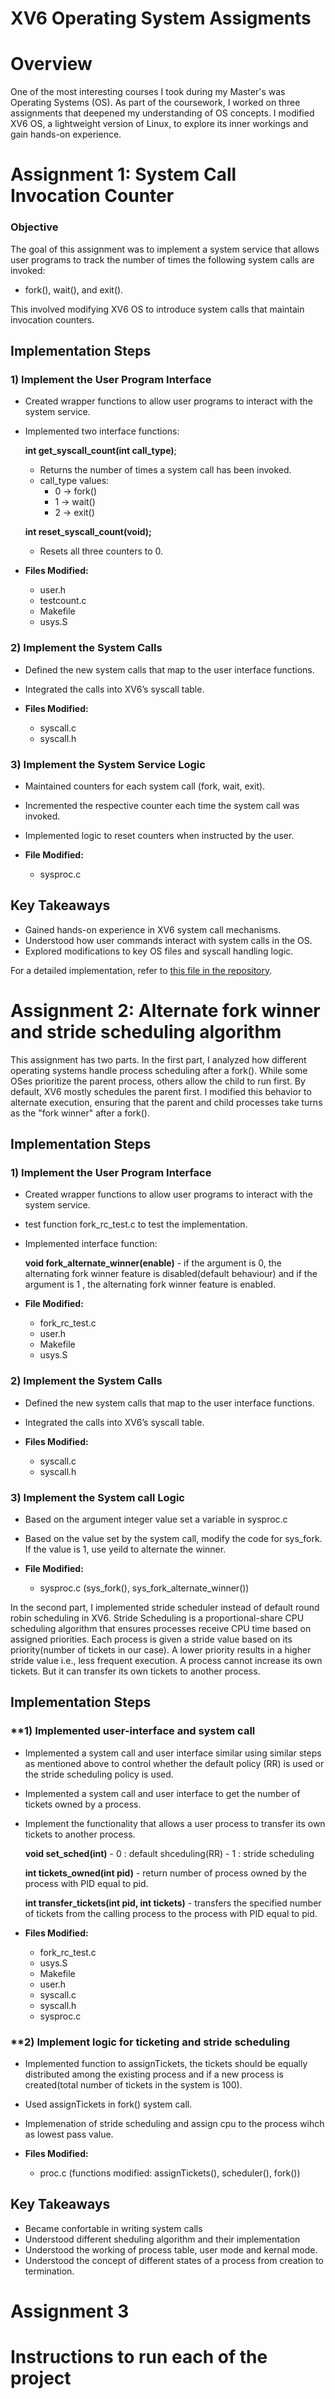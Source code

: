 # XV6 Operating System Assigments

# Overview
One of the most interesting courses I took during my Master's was Operating Systems (OS). As part of the coursework, I worked on three assignments that deepened my understanding of OS concepts. I modified XV6 OS, a lightweight version of Linux, to explore its inner workings and gain hands-on experience. 

# **Assignment 1: System Call Invocation Counter**  

### **Objective**  
The goal of this assignment was to implement a system service that allows user programs to track the number of times the following system calls are invoked:  
- fork(), wait(), and exit().  

This involved modifying XV6 OS to introduce system calls that maintain invocation counters.  

## **Implementation Steps**  

### **1) Implement the User Program Interface**  
- Created wrapper functions to allow user programs to interact with the system service.  
- Implemented two interface functions:  

  **int get_syscall_count(int call_type)**;
  - Returns the number of times a system call has been invoked.  
  - call_type values:  
    - 0 → fork()  
    - 1 → wait()  
    - 2 → exit()  

  **int reset_syscall_count(void);**
  - Resets all three counters to 0.  

- **Files Modified:**  
  - user.h
  - testcount.c
  - Makefile
  - usys.S

### **2) Implement the System Calls**  
- Defined the new system calls that map to the user interface functions.  
- Integrated the calls into XV6’s syscall table.  

- **Files Modified:**  
  - syscall.c  
  - syscall.h

### **3) Implement the System Service Logic**  
- Maintained counters for each system call (fork, wait, exit).  
- Incremented the respective counter each time the system call was invoked.  
- Implemented logic to reset counters when instructed by the user.  

- **File Modified:**  
  - sysproc.c 

## **Key Takeaways**  
- Gained hands-on experience in XV6 system call mechanisms.  
- Understood how user commands interact with system calls in the OS.  
- Explored modifications to key OS files and syscall handling logic.  

For a detailed implementation, refer to [this file in the repository](./OS_Assignment_SharedMemoryPages/xv6-syscall-mechanisms).  


# Assignment 2: Alternate fork winner and stride scheduling algorithm

This assignment has two parts. In the first part, I analyzed how different operating systems handle process scheduling after a fork(). While some OSes prioritize the parent process, others allow the child to run first. By default, XV6 mostly schedules the parent first. I modified this behavior to alternate execution, ensuring that the parent and child processes take turns as the "fork winner" after a fork().

## **Implementation Steps** 

### **1) Implement the User Program Interface**  
- Created wrapper functions to allow user programs to interact with the system service.
- test function fork_rc_test.c to test the implementation.  
- Implemented interface function: 

    **void fork_alternate_winner(enable)** 
        - if the argument is 0, the alternating fork winner feature is disabled(default behaviour) and if the argument is 1 , the alternating fork winner feature is enabled.

- **File Modified:**  
  - fork_rc_test.c
  - user.h
  - Makefile
  - usys.S

### **2) Implement the System Calls**  
- Defined the new system calls that map to the user interface functions.  
- Integrated the calls into XV6’s syscall table.

- **Files Modified:**  
  - syscall.c  
  - syscall.h

### **3) Implement the System call Logic**  
- Based on the argument integer value set a variable in sysproc.c
- Based on the value set by the system call, modify the code for sys_fork. If the value is 1, use yeild to alternate the winner. 

- **File Modified:**  
  - sysproc.c (sys_fork(), sys_fork_alternate_winner())


In the second part, I implemented stride scheduler instead of default round robin scheduling in XV6. Stride Scheduling is a proportional-share CPU scheduling algorithm that ensures processes receive CPU time based on assigned priorities. Each process is given a stride value based on its priority(number of tickets in our case). A lower priority results in a higher stride value i.e., less frequent execution. A process cannot increase its own tickets. But it can transfer its own tickets to another process.

## **Implementation Steps** 

### **1) Implemented user-interface and system call
- Implemented a system call and user interface similar using similar steps as mentioned above to control whether the default policy (RR) is used or the stride scheduling policy is used.
- Implemented a system call and user interface to get the number of tickets owned by a process.
- Implement the functionality that allows a user process to transfer its own tickets to another process.

    **void set_sched(int)** 
        - 0 : default shceduling(RR)
        - 1 : stride scheduling

    **int tickets_owned(int pid)**
        -  return number of process owned by the process with PID equal to pid.
    
    **int transfer_tickets(int pid, int tickets)**
        - transfers the specified number of tickets from the calling process to the process with PID equal to pid.

- **Files Modified:**  
    - fork_rc_test.c
    - usys.S
    - Makefile
    - user.h
    - syscall.c
    - syscall.h
    - sysproc.c


### **2) Implement logic for ticketing and stride scheduling
- Implemented function to assignTickets, the tickets should be equally distributed among the existing process and if a new process is created(total number of tickets in the system is 100).
- Used assignTickets in fork() system call.
- Implemenation of stride scheduling and assign cpu to the process wihch as lowest pass value.

- **Files Modified:**  
    - proc.c (functions modified: assignTickets(), scheduler(), fork())

## **Key Takeaways**  
- Became confortable in writing system calls
- Understood different sheduling algorithm and their implementation
- Understood the working of process table, user mode and kernal mode.
- Understood the concept of different states of a process from creation to termination.

# Assignment 3


# Instructions to run each of the project


